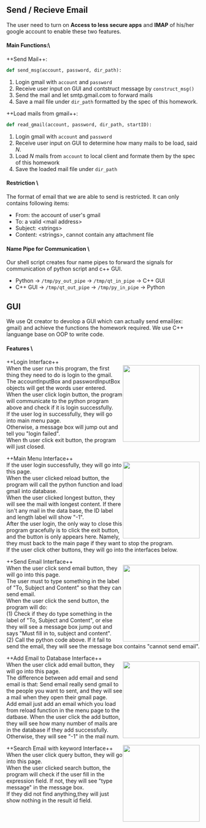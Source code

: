 ## Send / Recieve Email 

The user need to turn on **Access to less secure apps** and **IMAP** of his/her google account to enable these two features.

#### Main Functions:\
++Send Mail++: 
```python
def send_msg(account, password, dir_path):
```
1. Login gmail with `account` and `password`
2. Receive user input on GUI and contstruct message by `construct_msg()`
3. Send the mail and let smtp.gmail.com to forward mails
4. Save a mail file under `dir_path`  formatted by the spec of this homework. 

++Load mails from gmail++: 
```python
def read_gmail(account, password, dir_path, startID):
```

1. Login gmail with `account` and `password`
2. Receive user input on GUI to determine how many  mails to be load, said $N$. 
4. Load $N$ mails from `account` to local client and formate them by the spec of this homework
5. Save the loaded mail file under `dir_path`

#### Restriction \
The format of email that we are able to send is restricted. It can only contains following items: 

- From: the account of user's gmail
- To: a valid \<mail address\>
- Subject: \<strings\>
- Content: \<strings\>, cannot contain any attachment file 

#### Name Pipe for Communication \
Our shell script creates four name pipes to forward the signals for communication of python script and c++ GUI.

- Python -> `/tmp/py_out_pipe` -> `/tmp/qt_in_pipe` -> C++ GUI 
- C++ GUI -> `/tmp/qt_out_pipe` -> `/tmp/py_in_pipe` -> Python

## GUI
We use Qt creator to devolop a GUI which can actually send email(ex: gmail) and achieve the functions the homework required.
We use C++ languange base on OOP to write code.

#### Features \
++Login Interface++ \
<img src="https://i.imgur.com/xhxGZQB.png" style="width:200px; float:right">
When the user run this program, the first thing they need to do is login to the gmail.
The accountInputBox and passwordInputBox objects will get the words user entered.\
When the user click login button, the program will communicate to the python program above and check if it is login successfully. \
If the user log in successfully, they will go into main menu page. \
Otherwise, a message box will jump out and tell you "login failed". \
When th user click exit button, the program will just closed.

++Main Menu Interface++ \
<img src="https://i.imgur.com/L27yslx.png" style="width:200px; float:right">
If the user login successfully, they will go into this page. \
When the user clicked reload button, the program will call the python function and load gmail into database. \
When the user clicked longest button, they will see the mail with longest content. If there isn't any mail in the data base, the ID label and length label will show "-1". \
After the user login, the only way to close this program gracefully is to click the exit button, and the button is only appears here.
Namely, they must back to the main page if they want to stop the program. \
If the user click other buttons, they will go into the interfaces below.

++Send Email Interface++ \
<img src="https://i.imgur.com/fzbFXtK.png" style="width:200px; float:right">
When the user click send email button, they will go into this page. \
The user must to type something in the label of "To, Subject and Content" so that they can send email. \
When the user click the send button, the program will do: \
(1) Check if they do type something in the label of "To, Subject and Content", or else they will see a message box jump out and says "Must fill in to, subject and content". \
(2) Call the python code above. If it fail to send the email, they will
see the message box contains "cannot send email".

++Add Email to Database Interface++ \
<img src="https://i.imgur.com/fYAMoye.png" style="width:200px; float:right">
When the user click add email button, they will go into this page. \
The difference between add email and send email is that:
Send email really send gmail to the people you want to sent, and they will see a mail when they open their gmail page. \
Add email just add an email which you load from reload function in the menu page to the datbase.
When the user click the add button, they will see how many number of mails are in the database if they add successfully. \
Otherwise, they will see "-1" in the mail num.

++Search Email with keyword Interface++
<img src="https://i.imgur.com/H3AZ1e5.png" style="width:200px; float:right">
When the user click query button, they will go into this page. \
When the user clicked search button, the program will check if the user fill in the expression field. If not, they will see "type message" in the message box. \
If they did not find anything,they will just show nothing in the result id field.


